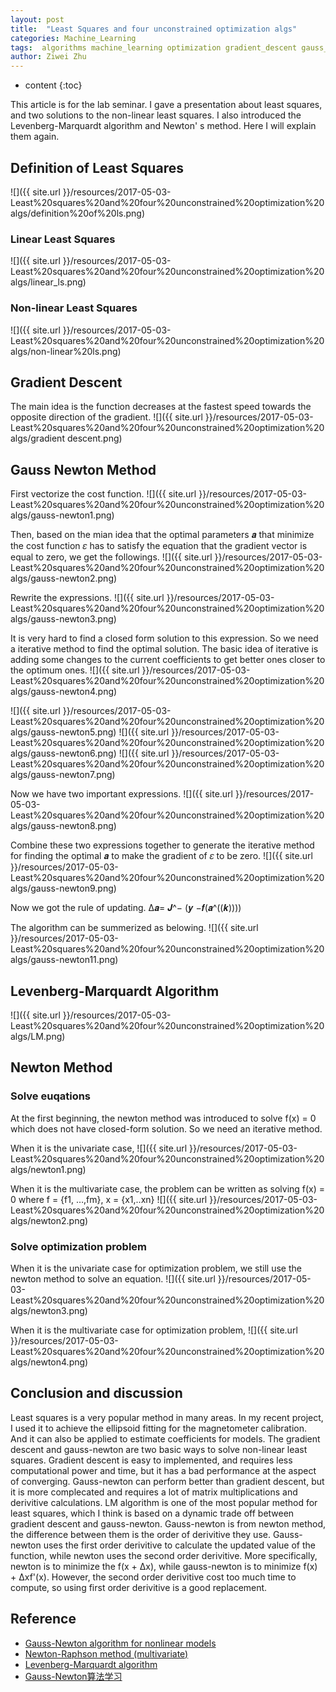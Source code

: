 ```yaml
---
layout: post
title:  "Least Squares and four unconstrained optimization algs"
categories: Machine_Learning
tags:  algorithms machine_learning optimization gradient_descent gauss_newton newton_metod Levenberg_Marquardt
author: Ziwei Zhu
---
```


* content
{:toc}


This article is for the lab seminar. I gave a presentation about least squares, and two solutions to the non-linear least squares. I also introduced the Levenberg-Marquardt algorithm and Newton' s method. Here I will explain them again.


## Definition of Least Squares

![]({{ site.url }}/resources/2017-05-03-Least%20squares%20and%20four%20unconstrained%20optimization%20algs/definition%20of%20ls.png)

### Linear Least Squares
![]({{ site.url }}/resources/2017-05-03-Least%20squares%20and%20four%20unconstrained%20optimization%20algs/linear_ls.png)

### Non-linear Least Squares
![]({{ site.url }}/resources/2017-05-03-Least%20squares%20and%20four%20unconstrained%20optimization%20algs/non-linear%20ls.png)

## Gradient Descent

The main idea is the function decreases at the fastest speed towards the opposite direction of the gradient.
![]({{ site.url }}/resources/2017-05-03-Least%20squares%20and%20four%20unconstrained%20optimization%20algs/gradient descent.png)

## Gauss Newton Method
First vectorize the cost function.
![]({{ site.url }}/resources/2017-05-03-Least%20squares%20and%20four%20unconstrained%20optimization%20algs/gauss-newton1.png)

Then, based on the mian idea that the optimal parameters 𝒂 that minimize the cost function 𝜀 has to satisfy the equation that the gradient vector is equal to zero, we get the followings.
![]({{ site.url }}/resources/2017-05-03-Least%20squares%20and%20four%20unconstrained%20optimization%20algs/gauss-newton2.png)

Rewrite the expressions.
![]({{ site.url }}/resources/2017-05-03-Least%20squares%20and%20four%20unconstrained%20optimization%20algs/gauss-newton3.png)

It is very hard to find a closed form solution to this expression. So we need a iterative method to find the optimal solution. The basic idea of iterative is adding some changes to the current coefficients to get better ones closer to the optimum ones.
![]({{ site.url }}/resources/2017-05-03-Least%20squares%20and%20four%20unconstrained%20optimization%20algs/gauss-newton4.png)

![]({{ site.url }}/resources/2017-05-03-Least%20squares%20and%20four%20unconstrained%20optimization%20algs/gauss-newton5.png)
![]({{ site.url }}/resources/2017-05-03-Least%20squares%20and%20four%20unconstrained%20optimization%20algs/gauss-newton6.png)
![]({{ site.url }}/resources/2017-05-03-Least%20squares%20and%20four%20unconstrained%20optimization%20algs/gauss-newton7.png)

Now we have two important expressions.
![]({{ site.url }}/resources/2017-05-03-Least%20squares%20and%20four%20unconstrained%20optimization%20algs/gauss-newton8.png)

Combine these two expressions together to generate the iterative method for finding the optimal 𝒂 to make the gradient of 𝜀 to be zero.
![]({{ site.url }}/resources/2017-05-03-Least%20squares%20and%20four%20unconstrained%20optimization%20algs/gauss-newton9.png)

Now we got the rule of updating.
∆𝒂= 𝑱^− (𝒚 −𝒇(𝒂^((𝒌))))

The algorithm can be summerized as belowing.
![]({{ site.url }}/resources/2017-05-03-Least%20squares%20and%20four%20unconstrained%20optimization%20algs/gauss-newton11.png)

## Levenberg-Marquardt Algorithm
![]({{ site.url }}/resources/2017-05-03-Least%20squares%20and%20four%20unconstrained%20optimization%20algs/LM.png)

## Newton Method

### Solve euqations

At the first beginning, the newton method was introduced to solve f(x) = 0 which does not have closed-form solution. So we need an iterative method.

When it is the univariate case,
![]({{ site.url }}/resources/2017-05-03-Least%20squares%20and%20four%20unconstrained%20optimization%20algs/newton1.png)

When it is the multivariate case, the problem can be written as solving f(x) = 0 where f = {f1, …,fm}, x = {x1,..xn} 
![]({{ site.url }}/resources/2017-05-03-Least%20squares%20and%20four%20unconstrained%20optimization%20algs/newton2.png)

### Solve optimization problem

When it is the univariate case for optimization problem, we still use the newton method to solve an equation.
![]({{ site.url }}/resources/2017-05-03-Least%20squares%20and%20four%20unconstrained%20optimization%20algs/newton3.png)

When it is the multivariate case for optimization problem,
![]({{ site.url }}/resources/2017-05-03-Least%20squares%20and%20four%20unconstrained%20optimization%20algs/newton4.png)

## Conclusion and discussion
Least squares is a very popular method in many areas. In my recent project, I used it to achieve the ellipsoid fitting for the magnetometer calibration. And it can also be applied to estimate coefficients for models. The gradient descent and gauss-newton are two basic ways to solve non-linear least squares. Gradient descent is easy to implemented, and requires less computational power and time, but it has a bad performance at the aspect of converging. Gauss-newton can perform better than gradient descent, but it is more complecated and requires a lot of matrix multiplications and derivitive calculations. LM algorithm is one of the most popular method for least squares, which I think is based on a dynamic trade off between gradient descent and gauss-newton. Gauss-newton is from newton method, the difference between them is the order of derivitive they use. Gauss-newton uses the first order derivitive to calculate the updated value of the function, while newton uses the second order derivitive. More specifically, newton is to minimize the f(x + ∆x), while gauss-newton is to minimize f(x) + ∆xf'(x). However, the second order derivitive cost too much time to compute, so using first order derivitive is a good replacement.



## Reference

- [Gauss-Newton algorithm for nonlinear models](http://fourier.eng.hmc.edu/e176/lectures/NM/node36.html)
- [Newton-Raphson method (multivariate)](http://fourier.eng.hmc.edu/e176/lectures/NM/node21.html)
- [Levenberg-Marquardt algorithm](http://fourier.eng.hmc.edu/e176/lectures/NM/node37.html)
- [Gauss-Newton算法学习](http://www.voidcn.com/blog/jinshengtao/article/p-6004352.html)